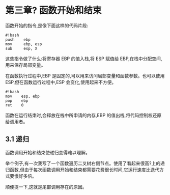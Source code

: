 # 第三章? 函数开始和结束

函数开始的指令,是像下面这样的代码片段:

```
#!bash
push    ebp
mov     ebp, esp
sub     esp, X 
```

这些指令做了什么:将寄存器 EBP 的值入栈,将 ESP 赋值给 EBP,在栈中分配空间, 用来保存局部变量。

在函数执行过程中,EBP 是固定的,可以用来访问局部变量和函数参数。也可以使用 ESP,但在函数运行过程中,ESP 会变化,使用起来不方便。

```
#!bash
mov    esp, ebp
pop    ebp
ret    0 
```

函数在运行结束时,会释放在栈中所申请的内存,EBP 的值出栈,将代码控制权还原 给调用者。

## 3.1 递归

函数调用开始和结束使递归变得难以理解。

举个例子,有一次我写了一个函数遍历二叉树右侧节点。使用了看起来很高?上的递归函数,但由于每次函数调用开始和结束都需要花费很长时间,它运行速度比迭代方 式要慢好多倍。

顺便提一下,这就是尾部调用存在的原因。
